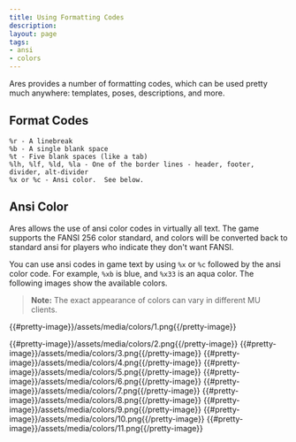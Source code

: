 ```yaml
---
title: Using Formatting Codes
description:
layout: page
tags: 
- ansi
- colors
---
```


Ares provides a number of formatting codes, which can be used pretty much anywhere: templates, poses, descriptions, and more.  

## Format Codes

    %r - A linebreak
    %b - A single blank space
    %t - Five blank spaces (like a tab)
    %lh, %lf, %ld, %la - One of the border lines - header, footer, divider, alt-divider
    %x or %c - Ansi color.  See below.

## Ansi Color

Ares allows the use of ansi color codes in virtually all text.  The game supports the FANSI 256 color standard, and colors will be converted back to standard ansi for players who indicate they don't want FANSI.  

You can use ansi codes in game text by using `%x` or `%c` followed by the ansi color code.  For example, `%xb` is blue, and `%x33` is an aqua color.  The following images show the available colors.   

> **Note:** The exact appearance of colors can vary in different MU clients.

{{#pretty-image}}/assets/media/colors/1.png{{/pretty-image}}

{{#pretty-image}}/assets/media/colors/2.png{{/pretty-image}}
{{#pretty-image}}/assets/media/colors/3.png{{/pretty-image}}
{{#pretty-image}}/assets/media/colors/4.png{{/pretty-image}}
{{#pretty-image}}/assets/media/colors/5.png{{/pretty-image}}
{{#pretty-image}}/assets/media/colors/6.png{{/pretty-image}}
{{#pretty-image}}/assets/media/colors/7.png{{/pretty-image}}
{{#pretty-image}}/assets/media/colors/8.png{{/pretty-image}}
{{#pretty-image}}/assets/media/colors/9.png{{/pretty-image}}
{{#pretty-image}}/assets/media/colors/10.png{{/pretty-image}}
{{#pretty-image}}/assets/media/colors/11.png{{/pretty-image}}
